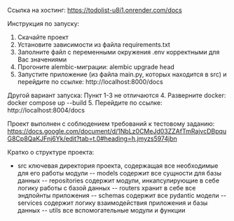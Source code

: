 Ссылка на хостинг: https://todolist-u8i1.onrender.com/docs

Инструкция по запуску:

1. Скачайте проект
2. Установите зависимости из файла requirements.txt
3. Заполните файл с переменными окружения .env корректными для Вас значениями
4. Прогоните alembic-миграции: alembic upgrade head
5. Запустите приложение (из файла main.py, которых находится в src) и перейдите по ссылке: http://localhost:8000/docs

Другой вариант запуска:
Пункт 1-3 не отличаются
4. Разверните docker: docker compose up --build 
5. Перейдите по ссылке: http://localhost:8004/docs

Проект выполнен с соблюдением требований к тестовому заданию: https://docs.google.com/document/d/1NbLz0CMeJd03ZZAfTmRajvcDBpquG8Cp8QaKJFnj6Yk/edit?tab=t.0#heading=h.jmyzs5974jbn

Кратко о структуре проекта:
- src ключевая директория проекта, содержащая все необходимые для его работы модули
  -- models содержит все сущности для базы данных
  -- repositories содержит модули, инкапсулирующие в себе логику работы с базой данных
  -- routers хранит в себе все эндпойнты приложения
  -- schemas содержит все pydantic модели
  -- services содержит логику взаимодействия приложения и базы данных
  -- utils все вспомогательные модули и функции
